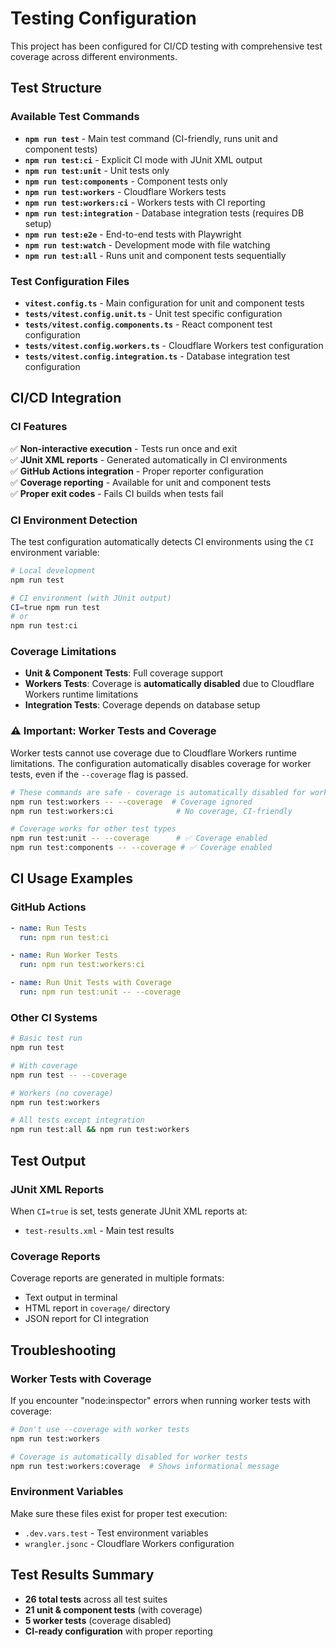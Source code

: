 # Testing Configuration

This project has been configured for CI/CD testing with comprehensive test coverage across different environments.

## Test Structure

### Available Test Commands

- **`npm run test`** - Main test command (CI-friendly, runs unit and component tests)
- **`npm run test:ci`** - Explicit CI mode with JUnit XML output
- **`npm run test:unit`** - Unit tests only
- **`npm run test:components`** - Component tests only
- **`npm run test:workers`** - Cloudflare Workers tests
- **`npm run test:workers:ci`** - Workers tests with CI reporting
- **`npm run test:integration`** - Database integration tests (requires DB setup)
- **`npm run test:e2e`** - End-to-end tests with Playwright
- **`npm run test:watch`** - Development mode with file watching
- **`npm run test:all`** - Runs unit and component tests sequentially

### Test Configuration Files

- **`vitest.config.ts`** - Main configuration for unit and component tests
- **`tests/vitest.config.unit.ts`** - Unit test specific configuration
- **`tests/vitest.config.components.ts`** - React component test configuration
- **`tests/vitest.config.workers.ts`** - Cloudflare Workers test configuration
- **`tests/vitest.config.integration.ts`** - Database integration test configuration

## CI/CD Integration

### CI Features

✅ **Non-interactive execution** - Tests run once and exit  
✅ **JUnit XML reports** - Generated automatically in CI environments  
✅ **GitHub Actions integration** - Proper reporter configuration  
✅ **Coverage reporting** - Available for unit and component tests  
✅ **Proper exit codes** - Fails CI builds when tests fail  

### CI Environment Detection

The test configuration automatically detects CI environments using the `CI` environment variable:

```bash
# Local development
npm run test

# CI environment (with JUnit output)
CI=true npm run test
# or
npm run test:ci
```

### Coverage Limitations

- **Unit & Component Tests**: Full coverage support
- **Workers Tests**: Coverage is **automatically disabled** due to Cloudflare Workers runtime limitations
- **Integration Tests**: Coverage depends on database setup

### ⚠️ Important: Worker Tests and Coverage

Worker tests cannot use coverage due to Cloudflare Workers runtime limitations. The configuration automatically disables coverage for worker tests, even if the `--coverage` flag is passed.

```bash
# These commands are safe - coverage is automatically disabled for workers
npm run test:workers -- --coverage  # Coverage ignored
npm run test:workers:ci              # No coverage, CI-friendly

# Coverage works for other test types
npm run test:unit -- --coverage      # ✅ Coverage enabled
npm run test:components -- --coverage # ✅ Coverage enabled
```

## CI Usage Examples

### GitHub Actions

```yaml
- name: Run Tests
  run: npm run test:ci

- name: Run Worker Tests
  run: npm run test:workers:ci

- name: Run Unit Tests with Coverage
  run: npm run test:unit -- --coverage
```

### Other CI Systems

```bash
# Basic test run
npm run test

# With coverage
npm run test -- --coverage

# Workers (no coverage)
npm run test:workers

# All tests except integration
npm run test:all && npm run test:workers
```

## Test Output

### JUnit XML Reports

When `CI=true` is set, tests generate JUnit XML reports at:
- `test-results.xml` - Main test results

### Coverage Reports

Coverage reports are generated in multiple formats:
- Text output in terminal
- HTML report in `coverage/` directory
- JSON report for CI integration

## Troubleshooting

### Worker Tests with Coverage

If you encounter "node:inspector" errors when running worker tests with coverage:

```bash
# Don't use --coverage with worker tests
npm run test:workers

# Coverage is automatically disabled for worker tests
npm run test:workers:coverage  # Shows informational message
```

### Environment Variables

Make sure these files exist for proper test execution:
- `.dev.vars.test` - Test environment variables
- `wrangler.jsonc` - Cloudflare Workers configuration

## Test Results Summary

- **26 total tests** across all test suites
- **21 unit & component tests** (with coverage)
- **5 worker tests** (coverage disabled)
- **CI-ready configuration** with proper reporting